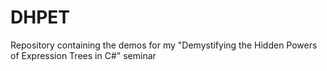 # DHPET
Repository containing the demos for my "Demystifying the Hidden Powers of Expression Trees in C#" seminar
